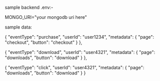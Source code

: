 sample backend .env:-

MONGO_URI="your mongodb uri here"



sample data:



{
    "eventType": "purchase",
    "userId": "user1234",
    "metadata": {
      "page": "checkout",
      "button": "checkout"
    }
  },


  {
    "eventType": "download",
    "userId": "user4321",
    "metadata": {
      "page": "downloads",
      "button": "download"
    }
  },


  {
    "eventType": "click",
    "userId": "user4321",
    "metadata": {
      "page": "downloads",
      "button": "download"
    }
  }

